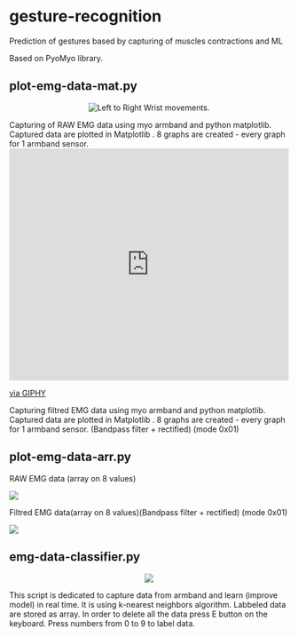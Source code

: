 # gesture-recognition
Prediction of gestures based by capturing of muscles contractions and ML

Based on PyoMyo library.

## plot-emg-data-mat.py
<p align="center">
<img src="https://media.giphy.com/media/M4q78uavYRvMCujwwf/source.mov" alt="Left to Right Wrist movements."/>
</p>
Capturing of RAW EMG data using myo armband and python matplotlib.
Captured data are plotted in Matplotlib .  8 graphs are created - every graph for 1 armband sensor.

<div style="width:100%;height:0;padding-bottom:83%;position:relative;"><iframe src="https://giphy.com/embed/M4q78uavYRvMCujwwf" width="100%" height="100%" style="position:absolute" frameBorder="0" class="giphy-embed" allowFullScreen></iframe></div><p><a href="https://giphy.com/gifs/M4q78uavYRvMCujwwf">via GIPHY</a></p>
Capturing filtred EMG data using myo armband and python matplotlib.
Captured data are plotted in Matplotlib .  8 graphs are created - every graph for 1 armband sensor.
(Bandpass filter + rectified) (mode 0x01)

## plot-emg-data-arr.py
RAW EMG data (array on 8 values) 
<p align="left">
<img src="https://user-images.githubusercontent.com/49062638/140205893-b74ea059-c285-4f72-9635-e165c32f0d19.png"/>
</p>


Filtred EMG data(array on 8 values)(Bandpass filter + rectified) (mode 0x01)
<p align="left">
<img src="https://user-images.githubusercontent.com/49062638/140199268-85fbd995-0382-468f-b3e8-53aca5298c2e.png"/>
</p>

## emg-data-classifier.py
<p align="center">
<img src="https://user-images.githubusercontent.com/49062638/140199707-048817b8-9bdd-4de5-bb9d-872aa89da0d0.png"/>
</p>
This script is dedicated to capture data from armband 
and learn (improve model) in real time.
It is using k-nearest neighbors algorithm.
Labbeled data are stored as array.
In order to delete all the data press E button on the keyboard.
Press numbers from 0 to 9 to label data.


